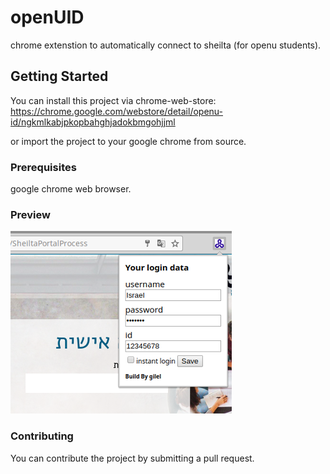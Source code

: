 # openUID

chrome extenstion to automatically connect to sheilta (for openu students). 

## Getting Started

You can install this project via chrome-web-store:
https://chrome.google.com/webstore/detail/openu-id/ngkmlkabjpkopbahghjadokbmgohjjml

or import the project to your google chrome from source.

### Prerequisites

google chrome web browser.


### Preview
![preview](images/preview.png?raw=true "preview")


### Contributing
You can contribute the project by submitting a pull request.



